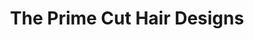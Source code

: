---
title: "The Prime Cut Hair Designs"
url: /lansford/the-prime-cut-hair-designs/
shop: Friseur
---